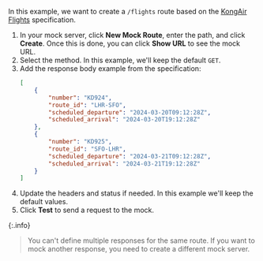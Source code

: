 In this example, we want to create a `/flights` route based on the [KongAir Flights](https://raw.githubusercontent.com/Kong/KongAir/refs/heads/main/flight-data/flights/openapi.yaml) specification.

1. In your mock server, click **New Mock Route**, enter the path, and click **Create**. Once this is done, you can click **Show URL** to see the mock URL.
1. Select the method. In this example, we'll keep the default `GET`.
1. Add the response body example from the specification:
    ```json
    [
        {
            "number": "KD924",
            "route_id": "LHR-SFO",
            "scheduled_departure": "2024-03-20T09:12:28Z",
            "scheduled_arrival": "2024-03-20T19:12:28Z"
        },
        {
            "number": "KD925",
            "route_id": "SFO-LHR",
            "scheduled_departure": "2024-03-21T09:12:28Z",
            "scheduled_arrival": "2024-03-21T19:12:28Z"
        }
    ]
    ```
1. Update the headers and status if needed. In this example we'll keep the default values.
1. Click **Test** to send a request to the mock.

{:.info}
> You can't define multiple responses for the same route. If you want to mock another response, you need to create a different mock server.